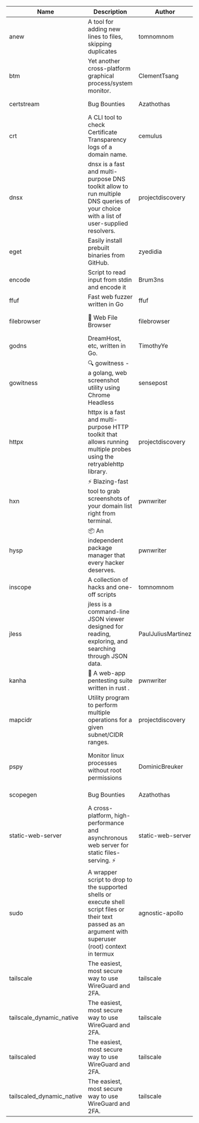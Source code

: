 | Name | Description | Author | Repository | Stars | Version | Updated | Size | SHA256SUM | B3SUM | Source | Language | License |
| ---- | ----------- | ------ | ---------- | ----- | ------- | ------- | ---- | --- | ------ | --------|-------- | ------- |
| anew | A tool for adding new lines to files, skipping duplicates | tomnomnom | [https://github.com/tomnomnom/anew](https://github.com/tomnomnom/anew) | 1115 | v0.1.1 | 2022-03-15T22:35:31Z | 1.41 MB | 6ec76b020ab38309a3e3e4877fe79397f136e3b6e08e7f2f9125ab80b9739ecd | 835f73a08b04dc090275a2371204e42a471d0cb2130a3083ce9a265b9d5447c9 | https://raw.githubusercontent.com/Azathothas/Toolpacks/main/aarch64_arm64_v8a_Android/anew | Go | MIT License |
| btm | Yet another cross-platform graphical process/system monitor. | ClementTsang | [https://github.com/ClementTsang/bottom](https://github.com/ClementTsang/bottom) | 8247 | 0.9.6 | 2023-08-27T01:43:44Z | 3.10 MB | 7b8a634b5b5f7ee07c90d845592e955208b96ed5192415fea550c6ac5fc1e829 | ae17cc6d7ba315ec873b4c491da916919fe3719f70f72af5ca2e69380a1adc38 | https://raw.githubusercontent.com/Azathothas/Toolpacks/main/aarch64_arm64_v8a_Android/btm | Rust | MIT License |
| certstream |  Bug Bounties | Azathothas | [https://github.com/Azathothas/Arsenal](https://github.com/Azathothas/Arsenal) | 13 | null |  | 4.54 MB | 6a2d1d68102d307b0d320fbfb8952fca5f4cedd2a7ffb1abce30756e6881bddb | ef45f18ddc202414aeeb87588b25d2e81f05b14fabccc876d1441bed12f7d700 | https://raw.githubusercontent.com/Azathothas/Toolpacks/main/aarch64_arm64_v8a_Android/certstream | Shell | null |
| crt | A CLI tool to check Certificate Transparency logs of a domain name. | cemulus | [https://github.com/cemulus/crt](https://github.com/cemulus/crt) | 64 | v0.1.0 | 2022-03-08T21:41:54Z | 4.63 MB | 7ef2b7ef584d74af7b6fc48c398741a529690d143bab5c638b8349e3802d7285 | 54ead0bdf04145ec7c6c8db99d29e20d73685b3117b46de16b2c8710308961a5 | https://raw.githubusercontent.com/Azathothas/Toolpacks/main/aarch64_arm64_v8a_Android/crt | Go | Apache License 2.0 |
| dnsx | dnsx is a fast and multi-purpose DNS toolkit allow to run multiple DNS queries of your choice with a list of user-supplied resolvers. | projectdiscovery | [https://github.com/projectdiscovery/dnsx](https://github.com/projectdiscovery/dnsx) | 1824 | v1.1.6 | 2023-11-11T19:20:44Z | 25.01 MB | fbf712fbaec54022c6d2d6ba9e8b077450ff9ecb6b82df3f5d32b26ff6b70be8 | 7d391ee14cafdb65a01e315f6ffda39175813462328b9dcc2b09d4ebf80d858b | https://raw.githubusercontent.com/Azathothas/Toolpacks/main/aarch64_arm64_v8a_Android/dnsx | Go | MIT License |
| eget | Easily install prebuilt binaries from GitHub. | zyedidia | [https://github.com/zyedidia/eget](https://github.com/zyedidia/eget) | 659 | v1.3.3 | 2023-02-22T05:15:46Z | 6.49 MB | 291cf2270fed0181f4feafd18cf96a6ec163a10b92bd3cf022f5c22dea5a9e5e | 9b9eaf812f652d1e1b2a7dfb4de61622e384b846939ba487e6ce02a4a8451145 | https://raw.githubusercontent.com/Azathothas/Toolpacks/main/aarch64_arm64_v8a_Android/eget | Go | MIT License |
| encode | Script to read input from stdin and encode it | Brum3ns | [https://github.com/Brum3ns/encode](https://github.com/Brum3ns/encode) | 18 | null |  | 2.49 MB | eae0553a7461c315843ae610c87abd711366aa2b7f6ba5b7ac28f9b566776e1b | 4a7209d52079f611a0daccee0a356a969c6c311f5513448851b7af747c6a1bc3 | https://raw.githubusercontent.com/Azathothas/Toolpacks/main/aarch64_arm64_v8a_Android/encode | Go | MIT License |
| ffuf | Fast web fuzzer written in Go | ffuf | [https://github.com/ffuf/ffuf](https://github.com/ffuf/ffuf) | 10768 | v2.1.0 | 2023-09-16T12:23:19Z | 8.18 MB | 3b4196399d72d1ba7a482c746f19e244d76744f23f4aca920779f82d28b2046c | aa2bbd67dec677609db42258bb0c948b6c8bf08babf6e70ef24459ac521f0279 | https://raw.githubusercontent.com/Azathothas/Toolpacks/main/aarch64_arm64_v8a_Android/ffuf | Go | MIT License |
| filebrowser | 📂 Web File Browser | filebrowser | [https://github.com/filebrowser/filebrowser](https://github.com/filebrowser/filebrowser) | 22218 | v2.27.0 | 2024-01-02T14:38:37Z | 13.29 MB | 88889efc9f3b6bef5f0c9e68e16912de012e5bdfc982a4e62ccbf7fd94fd26a1 | 8404f26b894e128cf5113c58d12cb1b1193c1cf90aea944d1dcdbefb8ed84e4e | https://raw.githubusercontent.com/Azathothas/Toolpacks/main/aarch64_arm64_v8a_Android/filebrowser | Go | Apache License 2.0 |
| godns |  DreamHost, etc, written in Go. | TimothyYe | [https://github.com/TimothyYe/godns](https://github.com/TimothyYe/godns) | 1386 | v3.0.5 | 2024-01-05T15:35:43Z | 11.81 MB | 3ca1e6d2d2e7477546d7f0aacad2d5ba1b21d1d7539dcccec3fb287421441b8d | aeda7a7a5c7cf3cc689abf05717afa680db85e09c8f0e2ffd6a14721ee0fcd03 | https://raw.githubusercontent.com/Azathothas/Toolpacks/main/aarch64_arm64_v8a_Android/godns | Go | Apache License 2.0 |
| gowitness | 🔍 gowitness - a golang, web screenshot utility using Chrome Headless | sensepost | [https://github.com/sensepost/gowitness](https://github.com/sensepost/gowitness) | 2536 | 2.5.1 | 2023-10-29T11:11:30Z | 25.96 MB | ff717fe1b464c8c4594803d5e3c2d85a9b0e1098d672874a81334f34b4db451e | d4b2d02bffa38446b45a397c313a9cc272b39864b1280fb89430b8ea930a40fb | https://raw.githubusercontent.com/Azathothas/Toolpacks/main/aarch64_arm64_v8a_Android/gowitness | Go | GNU General Public License v3.0 |
| httpx | httpx is a fast and multi-purpose HTTP toolkit that allows running multiple probes using the retryablehttp library. | projectdiscovery | [https://github.com/projectdiscovery/httpx](https://github.com/projectdiscovery/httpx) | 6354 | v1.3.7 | 2023-11-13T07:26:10Z | 39.73 MB | d41914dab4a5e38c96e0a6b12cde08949a53688ebc2dbdce51bd6c78af925105 | f9b3837fd7f55d2c6e2e3188bd93c65595f6de65a065b957135f68251bab10bf | https://raw.githubusercontent.com/Azathothas/Toolpacks/main/aarch64_arm64_v8a_Android/httpx | Go | MIT License |
| hxn | ⚡ Blazing-fast tool to grab screenshots of your domain list right from terminal. | pwnwriter | [https://github.com/pwnwriter/haylxon](https://github.com/pwnwriter/haylxon) | 351 | v0.1.10 | 2024-01-09T15:11:15Z | 5.94 MB | ac8dc795c9c8e1f3b98ae667ee56906eb59c9697c8ab36130f6c1644ec8ca152 | e82040cf2c4c8f9332fb6b26a6730e601b7de3e9d0abcc5a8ca2931c7874d78f | https://raw.githubusercontent.com/Azathothas/Toolpacks/main/aarch64_arm64_v8a_Android/hxn | Rust | MIT License |
| hysp | 📦 An independent package manager that every hacker deserves. | pwnwriter | [https://github.com/pwnwriter/hysp](https://github.com/pwnwriter/hysp) | 389 | v0.1.2 | 2023-12-13T15:03:18Z | 3.25 MB | 173950b95ea914a994c3728eb0deea4d6b672e9b17a3d8adb739eb9ba096dfd7 | 9234ac027511581cd0807e055094440df6f176fdc911d0683f84f6a945718118 | https://raw.githubusercontent.com/Azathothas/Toolpacks/main/aarch64_arm64_v8a_Android/hysp | Rust | MIT License |
| inscope | A collection of hacks and one-off scripts | tomnomnom | [https://github.com/tomnomnom/hacks](https://github.com/tomnomnom/hacks) | 1985 | null |  | 1.79 MB | 97cc64bdc4b15ba1135c4cf9e3da7da8a27ac7c1210674d18cd5d749547ad222 | a111ba94d7b1bb532922a98d12527f283b2633e4c4407082abde1e00f6acc884 | https://raw.githubusercontent.com/Azathothas/Toolpacks/main/aarch64_arm64_v8a_Android/inscope | Go | null |
| jless | jless is a command-line JSON viewer designed for reading, exploring, and searching through JSON data. | PaulJuliusMartinez | [https://github.com/PaulJuliusMartinez/jless](https://github.com/PaulJuliusMartinez/jless) | 4307 | v0.9.0 | 2023-07-17T02:51:34Z | 1.74 MB | f95b2c666fcc770a829cc241b7ad2631bc41258d8afd9a9a0f5115635279098a | e54b6f5027f01876c0d6cff993c6e75a0be33eec0242601e2b969536ee99a627 | https://raw.githubusercontent.com/Azathothas/Toolpacks/main/aarch64_arm64_v8a_Android/jless | Rust | MIT License |
| kanha | 🦚 A web-app pentesting suite written in rust . | pwnwriter | [https://github.com/pwnwriter/kanha](https://github.com/pwnwriter/kanha) | 232 | v-v0.1.2 | 2023-10-17T16:42:52Z | 2.77 MB | e98b78edc697919a405311f1b4b317ffe0b6a6917eca32effa3c998529e29e4f | 16f9c9f6e31758be0255755f8066c843702e7c8a92383919b8760a116bfb5aff | https://raw.githubusercontent.com/Azathothas/Toolpacks/main/aarch64_arm64_v8a_Android/kanha | Rust | MIT License |
| mapcidr | Utility program to perform multiple operations for a given subnet/CIDR ranges. | projectdiscovery | [https://github.com/projectdiscovery/mapcidr](https://github.com/projectdiscovery/mapcidr) | 873 | v1.1.16 | 2023-11-23T07:59:56Z | 22.31 MB | 5aef21b8b8e8311a4aab7ffa77a1a8853d9742e505f367924eead2112623fc0b | c262373328226785a67d5292186b5f277aa4979bf9cb053f8ba0a0409eb9ee7b | https://raw.githubusercontent.com/Azathothas/Toolpacks/main/aarch64_arm64_v8a_Android/mapcidr | Go | MIT License |
| pspy | Monitor linux processes without root permissions | DominicBreuker | [https://github.com/DominicBreuker/pspy](https://github.com/DominicBreuker/pspy) | 4323 | v1.2.1 | 2023-01-17T21:10:08Z | 3.48 MB | 4b88f9b770dc1c9a9e24a1519f063a39541a3d233c20d8a611102788d0084de3 | ae0ba7a1db20aa2e85de9c06368401d2ae5f986073bb7c40463c7a2cc262946a | https://raw.githubusercontent.com/Azathothas/Toolpacks/main/aarch64_arm64_v8a_Android/pspy | Go | GNU General Public License v3.0 |
| scopegen |  Bug Bounties | Azathothas | [https://github.com/Azathothas/Arsenal](https://github.com/Azathothas/Arsenal) | 13 | null |  | 1.54 MB | 77e4ae8537d18155d334691917cdf38be6b31a995244a7056cffdd51c61507c0 | f775dbb59f4b9e675eb7726ac57116eda2151293e5f14620edd60c509d22e95e | https://raw.githubusercontent.com/Azathothas/Toolpacks/main/aarch64_arm64_v8a_Android/scopegen | Shell | null |
| static-web-server | A cross-platform, high-performance and asynchronous web server for static files-serving. ⚡ | static-web-server | [https://github.com/static-web-server/static-web-server](https://github.com/static-web-server/static-web-server) | 977 | v2.24.2 | 2023-12-28T17:38:30Z | 6.44 MB | b91c0be5c541d063ef553aeac152f2c553a22bfd26e1d9da736e4bcd6c3299d5 | b81d7d2f8f24eccd2eb58d3ed59d3fdae47075101c03e692c53ac2b4eb5023f5 | https://raw.githubusercontent.com/Azathothas/Toolpacks/main/aarch64_arm64_v8a_Android/static-web-server | Rust | Apache License 2.0 |
| sudo | A wrapper script to drop to the supported shells or execute shell script files or their text passed as an argument with superuser (root) context in termux | agnostic-apollo | [https://github.com/agnostic-apollo/sudo](https://github.com/agnostic-apollo/sudo) | 64 | v0.2.0 | 2021-04-10T21:03:11Z | 0.24 MB | 9e56787b3ca489a9eb9e3a64f54944aa92c728d18576972ef7ef6bb10ca6462c | 261a7ec6cf5ed2fbc82f8128f2583eda7faeb8939b9e08143046f0b046e504ae | https://raw.githubusercontent.com/Azathothas/Toolpacks/main/aarch64_arm64_v8a_Android/sudo | Shell | MIT License |
| tailscale | The easiest, most secure way to use WireGuard and 2FA. | tailscale | [https://github.com/tailscale/tailscale](https://github.com/tailscale/tailscale) | 14954 | v1.56.1 | 2023-12-15T19:44:23Z | 10.42 MB | a114fc9064192e1eddbf0cec8ca95ff342df0b2ae717a6f9c628387ed6451c98 | 0887795552cff90cfd0844694b6c3a87024d97fae58c9a5ce8f7d806eaf923ce | https://raw.githubusercontent.com/Azathothas/Toolpacks/main/aarch64_arm64_v8a_Android/tailscale | Go | BSD 3-Clause New or Revised License |
| tailscale_dynamic_native | The easiest, most secure way to use WireGuard and 2FA. | tailscale | [https://github.com/tailscale/tailscale](https://github.com/tailscale/tailscale) | 14954 | v1.56.1 | 2023-12-15T19:44:23Z | 10.69 MB | a85afb19b752838eea121c24f0fff5dcc8a47c157cb99a1ff14f9375f3e03b4d | c99e8947231da5a285341553bbc7ed5737f604781707bcb156f81de46723b073 | https://raw.githubusercontent.com/Azathothas/Toolpacks/main/aarch64_arm64_v8a_Android/tailscale_dynamic_native | Go | BSD 3-Clause New or Revised License |
| tailscaled | The easiest, most secure way to use WireGuard and 2FA. | tailscale | [https://github.com/tailscale/tailscale](https://github.com/tailscale/tailscale) | 14954 | v1.56.1 | 2023-12-15T19:44:23Z | 28.10 MB | 0340d673d4d2dcb8101c0bbfae2b4e3077626b9c48d4b930a2703a7b94029e77 | 8b556ab47194a3898393c5032987574b325777ecc36faf4dc4fdb34a52b98e2e | https://raw.githubusercontent.com/Azathothas/Toolpacks/main/aarch64_arm64_v8a_Android/tailscaled | Go | BSD 3-Clause New or Revised License |
| tailscaled_dynamic_native | The easiest, most secure way to use WireGuard and 2FA. | tailscale | [https://github.com/tailscale/tailscale](https://github.com/tailscale/tailscale) | 14954 | v1.56.1 | 2023-12-15T19:44:23Z | 29.86 MB | 35bac62ee9c7d7712002d826e77dc2f0e9ce835ed427a3a3292e6db39a67e62d | 7d7a71963d06fa10abc7f29253279f856f15cbd5fb7e6ac40f4e072ab5a6fb93 | https://raw.githubusercontent.com/Azathothas/Toolpacks/main/aarch64_arm64_v8a_Android/tailscaled_dynamic_native | Go | BSD 3-Clause New or Revised License |

